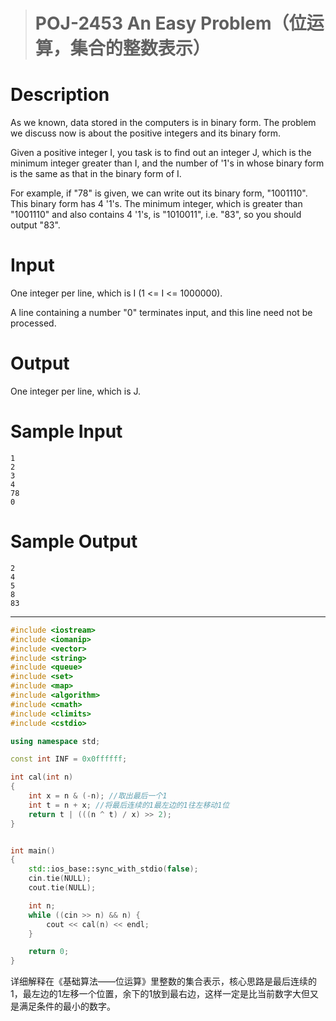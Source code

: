 > # POJ-2453 An Easy Problem（位运算，集合的整数表示）

# Description

As we known, data stored in the computers is in binary form. The problem we discuss now is about the positive integers and its binary form.

Given a positive integer I, you task is to find out an integer J, which is the minimum integer greater than I, and the number of '1's in whose binary form is the same as that in the binary form of I.

For example, if "78" is given, we can write out its binary form, "1001110". This binary form has 4 '1's. The minimum integer, which is greater than "1001110" and also contains 4 '1's, is "1010011", i.e. "83", so you should output "83".

# Input

One integer per line, which is I (1 <= I <= 1000000).

A line containing a number "0" terminates input, and this line need not be processed.

# Output

One integer per line, which is J.

# Sample Input

```
1
2
3
4
78
0
```

# Sample Output

```
2
4
5
8
83
```

------

```c++
#include <iostream>
#include <iomanip>
#include <vector>
#include <string>
#include <queue>
#include <set>
#include <map>
#include <algorithm>
#include <cmath>
#include <climits>
#include <cstdio>

using namespace std;

const int INF = 0x0ffffff;

int cal(int n)
{
	int x = n & (-n); //取出最后一个1
	int t = n + x; //将最后连续的1最左边的1往左移动1位
	return t | (((n ^ t) / x) >> 2);
}


int main()
{
	std::ios_base::sync_with_stdio(false);
	cin.tie(NULL);
	cout.tie(NULL);

	int n;
	while ((cin >> n) && n) {
		cout << cal(n) << endl;
	}

    return 0;
}
```

详细解释在《基础算法——位运算》里整数的集合表示，核心思路是最后连续的1，最左边的1左移一个位置，余下的1放到最右边，这样一定是比当前数字大但又是满足条件的最小的数字。